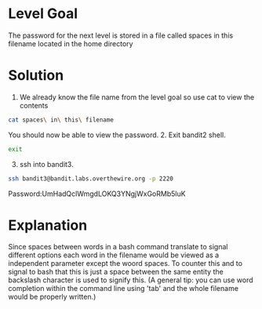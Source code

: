 # Level Goal
The password for the next level is stored in a file called spaces in this filename located in the home directory

# Solution
1. We already know the file name from the level goal so use cat to view the contents
```Bash
cat spaces\ in\ this\ filename
```
You should now be able to view the password.
2. Exit bandit2 shell.
```Bash
exit
```

3. ssh into bandit3.
```Bash
ssh bandit3@bandit.labs.overthewire.org -p 2220
```
Password:UmHadQclWmgdLOKQ3YNgjWxGoRMb5luK

# Explanation

Since spaces between words in a bash command translate to signal different options each word in the filename would be viewed as a independent parameter except the woord spaces. To counter this and to signal to bash that this is just a space between the same entity the backslash character is used to signify this. 
(A general tip: you can use word completion within the command line using 'tab' and the whole filename would be properly written.)

